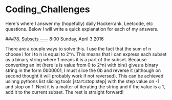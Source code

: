 # Coding_Challenges
Here's where I answer my (hopefully) daily Hackerrank, Leetcode, etc questions. Below I will write a quick explanation for each of my answers.











###[78. Subsets ----](https://leetcode.com/problems/subsets/) 8:00 Sunday, April 3 2016

	
There are a couple ways to solve this. I use the fact that the sum of n choose i for i to n is equal to 2^n. This means that I can express each subset as a binary string where 1 means it is a part of the subset. Because converting an int (here is is value from 0 to 2^n) with bin() gives a binary string in the form 0b00001, I must slice the 0b and reverse it (although on second thought it will probably work if not reversed). This can be achieved usinng pythons list slicing tools [start:stop:step] with the step value on -1 and stop on 1. Next it is a matter of iterating the string and if the value is a 1, add it to the current subset. The rest is straight forward!
